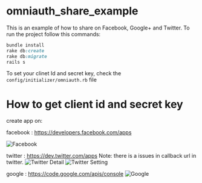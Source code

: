 omniauth_share_example
======================

This is an example of how to share on Facebook, Google+ and Twitter. 
To run the project follow this commands: 
```ruby 
bundle install
rake db:create
rake db:migrate
rails s
```

To set your clinet Id and secret key, check the `config/initializer/omniauth.rb` file

How to get client id and secret key
====================================

create app on:

facebook  : https://developers.facebook.com/apps

![Facebook](https://github.com/sonianand11/omniauth_share_example/row/master/FB.png)

twitter : https://dev.twitter.com/apps
Note: there is a issues in callback url in twitter.
![Twitter Detail](https://github.com/sonianand11/omniauth_share_example/row/master/TW1.png)
![Twitter Setting](https://github.com/sonianand11/omniauth_share_example/row/master/TW2.png)

google : https://code.google.com/apis/console
![Google](https://github.com/sonianand11/omniauth_share_example/row/master/Google.png)



